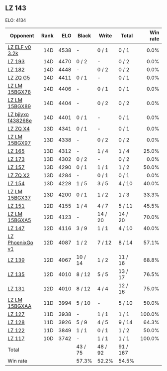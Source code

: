## LZ 143 ##

ELO: 4134

Opponent | Rank | ELO | Black | Write | Total | Win rate
---------|-----:|----:|-------|-------|-------|-------:
[LZ ELF v0 3.2k](LZ%20ELF%20v0%203.2k.md) | 14D | 4538 | - | 0 / 1 | 0 / 1 | 0.0%
[LZ 193](LZ%20193.md) | 14D | 4470 | 0 / 2 | - | 0 / 2 | 0.0%
[LZ 182](LZ%20182.md) | 14D | 4448 | - | 0 / 2 | 0 / 2 | 0.0%
[LZ ZQ G5](LZ%20ZQ%20G5.md) | 14D | 4411 | 0 / 1 | - | 0 / 1 | 0.0%
[LZ LM 15BGX78](LZ%20LM%2015BGX78.md) | 14D | 4406 | - | 0 / 1 | 0 / 1 | 0.0%
[LZ LM 15BGX89](LZ%20LM%2015BGX89.md) | 14D | 4404 | - | 0 / 2 | 0 / 2 | 0.0%
[LZ bjiyxo f438268e](LZ%20bjiyxo%20f438268e.md) | 14D | 4401 | 0 / 1 | - | 0 / 1 | 0.0%
[LZ ZQ X4](LZ%20ZQ%20X4.md) | 13D | 4341 | 0 / 1 | - | 0 / 1 | 0.0%
[LZ LM 15BGX97](LZ%20LM%2015BGX97.md) | 13D | 4338 | - | 0 / 2 | 0 / 2 | 0.0%
[LZ 165](LZ%20165.md) | 13D | 4312 | - | 1 / 4 | 1 / 4 | 25.0%
[LZ 173](LZ%20173.md) | 13D | 4302 | 0 / 2 | - | 0 / 2 | 0.0%
[LZ 157](LZ%20157.md) | 13D | 4290 | 0 / 1 | 1 / 1 | 1 / 2 | 50.0%
[LZ ZQ X2](LZ%20ZQ%20X2.md) | 13D | 4284 | - | 0 / 1 | 0 / 1 | 0.0%
[LZ 154](LZ%20154.md) | 13D | 4228 | 1 / 5 | 3 / 5 | 4 / 10 | 40.0%
[LZ LM 15BGX37](LZ%20LM%2015BGX37.md) | 13D | 4200 | 0 / 1 | 1 / 2 | 1 / 3 | 33.3%
[LZ 151](LZ%20151.md) | 12D | 4155 | 1 / 4 | 4 / 7 | 5 / 11 | 45.5%
[LZ LM 15BGXA5](LZ%20LM%2015BGXA5.md) | 12D | 4123 | - | 14 / 20 | 14 / 20 | 70.0%
[LZ 147](LZ%20147.md) | 12D | 4116 | 3 / 9 | 1 / 1 | 4 / 10 | 40.0%
[LZ PhoenixGo v1](LZ%20PhoenixGo%20v1.md) | 12D | 4087 | 1 / 2 | 7 / 12 | 8 / 14 | 57.1%
[LZ 139](LZ%20139.md) | 12D | 4067 | 10 / 14 | 1 / 2 | 11 / 16 | 68.8%
[LZ 135](LZ%20135.md) | 12D | 4010 | 8 / 12 | 5 / 5 | 13 / 17 | 76.5%
[LZ 131](LZ%20131.md) | 12D | 4010 | 8 / 12 | 4 / 4 | 12 / 16 | 75.0%
[LZ LM 15BGXAA](LZ%20LM%2015BGXAA.md) | 11D | 3994 | 5 / 10 | - | 5 / 10 | 50.0%
[LZ 127](LZ%20127.md) | 11D | 3938 | - | 1 / 1 | 1 / 1 | 100.0%
[LZ 128](LZ%20128.md) | 11D | 3926 | 5 / 9 | 4 / 5 | 9 / 14 | 64.3%
[LZ 122](LZ%20122.md) | 11D | 3849 | 1 / 1 | 0 / 1 | 1 / 2 | 50.0%
[LZ 117](LZ%20117.md) | 10D | 3742 | - | 1 / 1 | 1 / 1 | 100.0%
Total | | | 43 / 75 | 48 / 92 | 91 / 167 | 
Win rate| | | 57.3% | 52.2% | 54.5% | 
